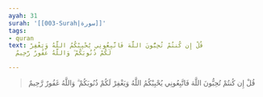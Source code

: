 ```yaml
---
ayah: 31
surah: '[[003-Surah|سورة]]'
tags:
- quran
text: قُلْ إِن كُنتُمْ تُحِبُّونَ اللَّهَ فَاتَّبِعُونِي يُحْبِبْكُمُ اللَّهُ وَيَغْفِرْ
  لَكُمْ ذُنُوبَكُمْ ۗ وَاللَّهُ غَفُورٌ رَّحِيمٌ

---
```

> قُلْ إِن كُنتُمْ تُحِبُّونَ اللَّهَ فَاتَّبِعُونِي يُحْبِبْكُمُ اللَّهُ وَيَغْفِرْ لَكُمْ ذُنُوبَكُمْ ۗ وَاللَّهُ غَفُورٌ رَّحِيمٌ
